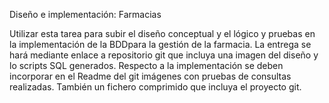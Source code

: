 Diseño e implementación: Farmacias

Utilizar esta tarea para subir el diseño conceptual y el lógico y pruebas en la implementación de la BDDpara la gestión de la farmacia. 
La entrega se hará mediante enlace a repositorio git que incluya una imagen del diseño y lo scripts SQL generados.
Respecto a la implementación se deben incorporar en el Readme del git imágenes con pruebas de consultas realizadas. 
También un fichero comprimido que incluya el proyecto git.